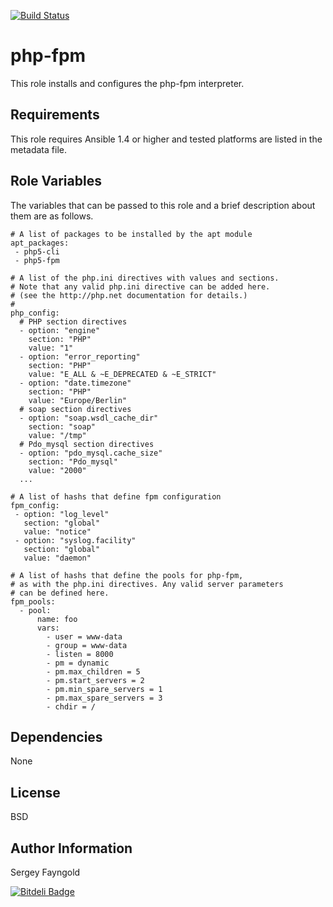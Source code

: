 [![Build Status](https://travis-ci.org/NBZ4live/ansible-php-fpm.png?branch=master)](https://travis-ci.org/NBZ4live/ansible-php-fpm)

php-fpm
========

This role installs and configures the php-fpm interpreter.

Requirements
------------

This role requires Ansible 1.4 or higher and tested platforms are listed in the metadata file.

Role Variables
--------------

The variables that can be passed to this role and a brief description about
them are as follows.

    # A list of packages to be installed by the apt module
    apt_packages:
     - php5-cli
     - php5-fpm
     
    # A list of the php.ini directives with values and sections.
    # Note that any valid php.ini directive can be added here.
    # (see the http://php.net documentation for details.)
    # 
    php_config:
      # PHP section directives
      - option: "engine"
        section: "PHP"
        value: "1"
      - option: "error_reporting"
        section: "PHP"
        value: "E_ALL & ~E_DEPRECATED & ~E_STRICT"
      - option: "date.timezone"
        section: "PHP"
        value: "Europe/Berlin"
      # soap section directives
      - option: "soap.wsdl_cache_dir"
        section: "soap"
        value: "/tmp"
      # Pdo_mysql section directives
      - option: "pdo_mysql.cache_size"
        section: "Pdo_mysql"
        value: "2000"
      ...

    # A list of hashs that define fpm configuration
    fpm_config:
     - option: "log_level"
       section: "global"
       value: "notice"
     - option: "syslog.facility"
       section: "global"
       value: "daemon"

    # A list of hashs that define the pools for php-fpm,
    # as with the php.ini directives. Any valid server parameters
    # can be defined here.
    fpm_pools:
      - pool:
          name: foo
          vars:
            - user = www-data
            - group = www-data
            - listen = 8000
            - pm = dynamic
            - pm.max_children = 5
            - pm.start_servers = 2
            - pm.min_spare_servers = 1
            - pm.max_spare_servers = 3
            - chdir = /

Dependencies
------------

None

License
-------

BSD

Author Information
------------------

Sergey Fayngold


[![Bitdeli Badge](https://d2weczhvl823v0.cloudfront.net/NBZ4live/ansible-php-fpm/trend.png)](https://bitdeli.com/free "Bitdeli Badge")

